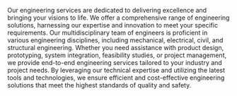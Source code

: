 Our engineering services are dedicated to delivering excellence and bringing your visions to life. We offer a comprehensive range of engineering solutions, harnessing our expertise and innovation to meet your specific requirements. Our multidisciplinary team of engineers is proficient in various engineering disciplines, including mechanical, electrical, civil, and structural engineering. Whether you need assistance with product design, prototyping, system integration, feasibility studies, or project management, we provide end-to-end engineering services tailored to your industry and project needs. By leveraging our technical expertise and utilizing the latest tools and technologies, we ensure efficient and cost-effective engineering solutions that meet the highest standards of quality and safety.